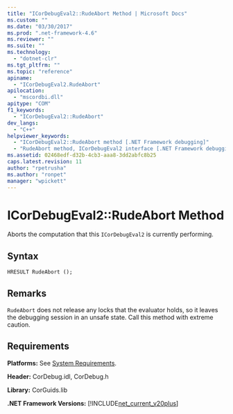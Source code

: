 ```yaml
---
title: "ICorDebugEval2::RudeAbort Method | Microsoft Docs"
ms.custom: ""
ms.date: "03/30/2017"
ms.prod: ".net-framework-4.6"
ms.reviewer: ""
ms.suite: ""
ms.technology: 
  - "dotnet-clr"
ms.tgt_pltfrm: ""
ms.topic: "reference"
apiname: 
  - "ICorDebugEval2.RudeAbort"
apilocation: 
  - "mscordbi.dll"
apitype: "COM"
f1_keywords: 
  - "ICorDebugEval2::RudeAbort"
dev_langs: 
  - "C++"
helpviewer_keywords: 
  - "ICorDebugEval2::RudeAbort method [.NET Framework debugging]"
  - "RudeAbort method, ICorDebugEval2 interface [.NET Framework debugging]"
ms.assetid: 02468edf-d32b-4cb3-aaa8-3dd2abfc8b25
caps.latest.revision: 11
author: "rpetrusha"
ms.author: "ronpet"
manager: "wpickett"
---
```

# ICorDebugEval2::RudeAbort Method
Aborts the computation that this `ICorDebugEval2` is currently performing.  
  
## Syntax  
  
```  
HRESULT RudeAbort ();  
```  
  
## Remarks  
 `RudeAbort` does not release any locks that the evaluator holds, so it leaves the debugging session in an unsafe state. Call this method with extreme caution.  
  
## Requirements  
 **Platforms:** See [System Requirements](../../../../docs/framework/getting-started/system-requirements.md).  
  
 **Header:** CorDebug.idl, CorDebug.h  
  
 **Library:** CorGuids.lib  
  
 **.NET Framework Versions:** [!INCLUDE[net_current_v20plus](../../../../includes/net-current-v20plus-md.md)]